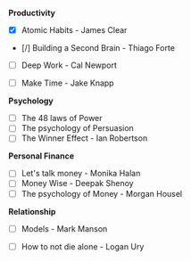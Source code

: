 
__Productivity__

- [x] Atomic Habits - James Clear
- [/] Building a Second Brain - Thiago Forte
- [ ] Deep Work - Cal Newport
- [ ] Make Time - Jake Knapp


__Psychology__

- [ ] The 48 laws of Power
- [ ] The psychology of Persuasion
- [ ] The Winner Effect - Ian Robertson

__Personal Finance__

- [ ] Let's talk money - Monika Halan
- [ ] Money Wise - Deepak Shenoy
- [ ] The psychology of Money - Morgan Housel

__Relationship__

- [ ] Models - Mark Manson
- [ ] How to not die alone - Logan Ury


